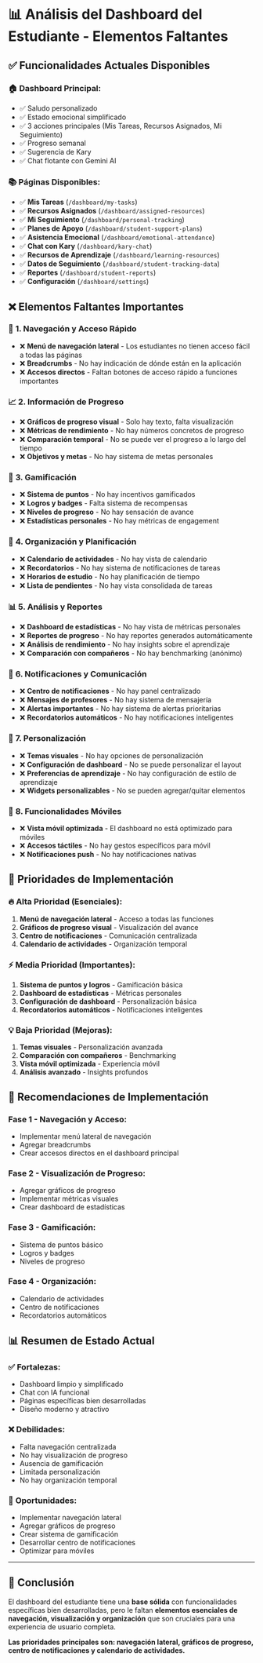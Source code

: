 # 📊 Análisis del Dashboard del Estudiante - Elementos Faltantes

## ✅ **Funcionalidades Actuales Disponibles**

### 🏠 **Dashboard Principal:**
- ✅ Saludo personalizado
- ✅ Estado emocional simplificado
- ✅ 3 acciones principales (Mis Tareas, Recursos Asignados, Mi Seguimiento)
- ✅ Progreso semanal
- ✅ Sugerencia de Kary
- ✅ Chat flotante con Gemini AI

### 📚 **Páginas Disponibles:**
- ✅ **Mis Tareas** (`/dashboard/my-tasks`)
- ✅ **Recursos Asignados** (`/dashboard/assigned-resources`)
- ✅ **Mi Seguimiento** (`/dashboard/personal-tracking`)
- ✅ **Planes de Apoyo** (`/dashboard/student-support-plans`)
- ✅ **Asistencia Emocional** (`/dashboard/emotional-attendance`)
- ✅ **Chat con Kary** (`/dashboard/kary-chat`)
- ✅ **Recursos de Aprendizaje** (`/dashboard/learning-resources`)
- ✅ **Datos de Seguimiento** (`/dashboard/student-tracking-data`)
- ✅ **Reportes** (`/dashboard/student-reports`)
- ✅ **Configuración** (`/dashboard/settings`)

## ❌ **Elementos Faltantes Importantes**

### 🚨 **1. Navegación y Acceso Rápido**
- ❌ **Menú de navegación lateral** - Los estudiantes no tienen acceso fácil a todas las páginas
- ❌ **Breadcrumbs** - No hay indicación de dónde están en la aplicación
- ❌ **Accesos directos** - Faltan botones de acceso rápido a funciones importantes

### 📈 **2. Información de Progreso**
- ❌ **Gráficos de progreso visual** - Solo hay texto, falta visualización
- ❌ **Métricas de rendimiento** - No hay números concretos de progreso
- ❌ **Comparación temporal** - No se puede ver el progreso a lo largo del tiempo
- ❌ **Objetivos y metas** - No hay sistema de metas personales

### 🎯 **3. Gamificación**
- ❌ **Sistema de puntos** - No hay incentivos gamificados
- ❌ **Logros y badges** - Falta sistema de recompensas
- ❌ **Niveles de progreso** - No hay sensación de avance
- ❌ **Estadísticas personales** - No hay métricas de engagement

### 📅 **4. Organización y Planificación**
- ❌ **Calendario de actividades** - No hay vista de calendario
- ❌ **Recordatorios** - No hay sistema de notificaciones de tareas
- ❌ **Horarios de estudio** - No hay planificación de tiempo
- ❌ **Lista de pendientes** - No hay vista consolidada de tareas

### 📊 **5. Análisis y Reportes**
- ❌ **Dashboard de estadísticas** - No hay vista de métricas personales
- ❌ **Reportes de progreso** - No hay reportes generados automáticamente
- ❌ **Análisis de rendimiento** - No hay insights sobre el aprendizaje
- ❌ **Comparación con compañeros** - No hay benchmarking (anónimo)

### 🔔 **6. Notificaciones y Comunicación**
- ❌ **Centro de notificaciones** - No hay panel centralizado
- ❌ **Mensajes de profesores** - No hay sistema de mensajería
- ❌ **Alertas importantes** - No hay sistema de alertas prioritarias
- ❌ **Recordatorios automáticos** - No hay notificaciones inteligentes

### 🎨 **7. Personalización**
- ❌ **Temas visuales** - No hay opciones de personalización
- ❌ **Configuración de dashboard** - No se puede personalizar el layout
- ❌ **Preferencias de aprendizaje** - No hay configuración de estilo de aprendizaje
- ❌ **Widgets personalizables** - No se pueden agregar/quitar elementos

### 📱 **8. Funcionalidades Móviles**
- ❌ **Vista móvil optimizada** - El dashboard no está optimizado para móviles
- ❌ **Accesos táctiles** - No hay gestos específicos para móvil
- ❌ **Notificaciones push** - No hay notificaciones nativas

## 🎯 **Prioridades de Implementación**

### 🔥 **Alta Prioridad (Esenciales):**
1. **Menú de navegación lateral** - Acceso a todas las funciones
2. **Gráficos de progreso visual** - Visualización del avance
3. **Centro de notificaciones** - Comunicación centralizada
4. **Calendario de actividades** - Organización temporal

### ⚡ **Media Prioridad (Importantes):**
1. **Sistema de puntos y logros** - Gamificación básica
2. **Dashboard de estadísticas** - Métricas personales
3. **Configuración de dashboard** - Personalización básica
4. **Recordatorios automáticos** - Notificaciones inteligentes

### 💡 **Baja Prioridad (Mejoras):**
1. **Temas visuales** - Personalización avanzada
2. **Comparación con compañeros** - Benchmarking
3. **Vista móvil optimizada** - Experiencia móvil
4. **Análisis avanzado** - Insights profundos

## 🚀 **Recomendaciones de Implementación**

### **Fase 1 - Navegación y Acceso:**
- Implementar menú lateral de navegación
- Agregar breadcrumbs
- Crear accesos directos en el dashboard principal

### **Fase 2 - Visualización de Progreso:**
- Agregar gráficos de progreso
- Implementar métricas visuales
- Crear dashboard de estadísticas

### **Fase 3 - Gamificación:**
- Sistema de puntos básico
- Logros y badges
- Niveles de progreso

### **Fase 4 - Organización:**
- Calendario de actividades
- Centro de notificaciones
- Recordatorios automáticos

## 📊 **Resumen de Estado Actual**

### ✅ **Fortalezas:**
- Dashboard limpio y simplificado
- Chat con IA funcional
- Páginas específicas bien desarrolladas
- Diseño moderno y atractivo

### ❌ **Debilidades:**
- Falta navegación centralizada
- No hay visualización de progreso
- Ausencia de gamificación
- Limitada personalización
- No hay organización temporal

### 🎯 **Oportunidades:**
- Implementar navegación lateral
- Agregar gráficos de progreso
- Crear sistema de gamificación
- Desarrollar centro de notificaciones
- Optimizar para móviles

---

## 🎉 **Conclusión**

El dashboard del estudiante tiene una **base sólida** con funcionalidades específicas bien desarrolladas, pero le faltan **elementos esenciales de navegación, visualización y organización** que son cruciales para una experiencia de usuario completa.

**Las prioridades principales son: navegación lateral, gráficos de progreso, centro de notificaciones y calendario de actividades.**


